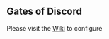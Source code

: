 ## Gates of Discord
Please visit the [Wiki](https://github.com/xackery/peq-expansions/wiki) to configure
